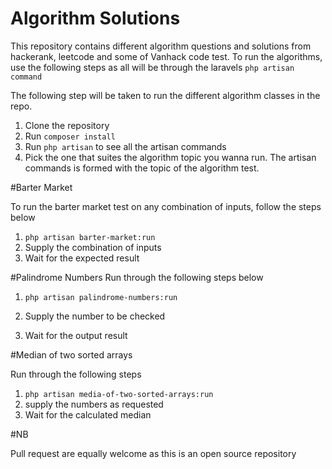 # Algorithm Solutions

This repository contains different algorithm questions and solutions from hackerank, leetcode and some of Vanhack code test.
To run the algorithms, use the following steps as all will be through the laravels ````php artisan command````

The following step will be taken to run the different algorithm classes in the repo.

1. Clone the repository
2.  Run ````composer install````
3. Run ```php artisan``` to see all the artisan commands
4. Pick the one that suites the algorithm topic you wanna run. The artisan commands is formed with the topic of the algorithm test.

#Barter Market

To run the barter market test on any combination of inputs, follow the steps below

1. ````php artisan barter-market:run````
2. Supply the combination of inputs
3. Wait for the expected result

#Palindrome Numbers
Run through the following steps below

1. ```php artisan palindrome-numbers:run``` 

2. Supply the number to be checked

3. Wait for the output result

#Median of two sorted arrays

Run through the following steps

1. ````php artisan media-of-two-sorted-arrays:run````
2. supply the numbers as requested
3. Wait for the calculated median



#NB

Pull request are equally welcome as this is an open source repository
